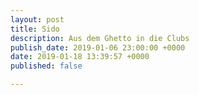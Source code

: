 ```yaml
---
layout: post
title: Sido
description: Aus dem Ghetto in die Clubs
publish_date: 2019-01-06 23:00:00 +0000
date: 2019-01-18 13:39:57 +0000
published: false

---
```

